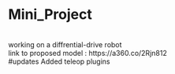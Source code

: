 # Mini_Project
<br>
working on a diffrential-drive robot <br>
link to proposed model : https://a360.co/2Rjn812 <br>
#updates 
Added teleop plugins 

